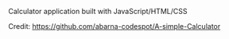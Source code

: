
Calculator application built with JavaScript/HTML/CSS

Credit: https://github.com/abarna-codespot/A-simple-Calculator
